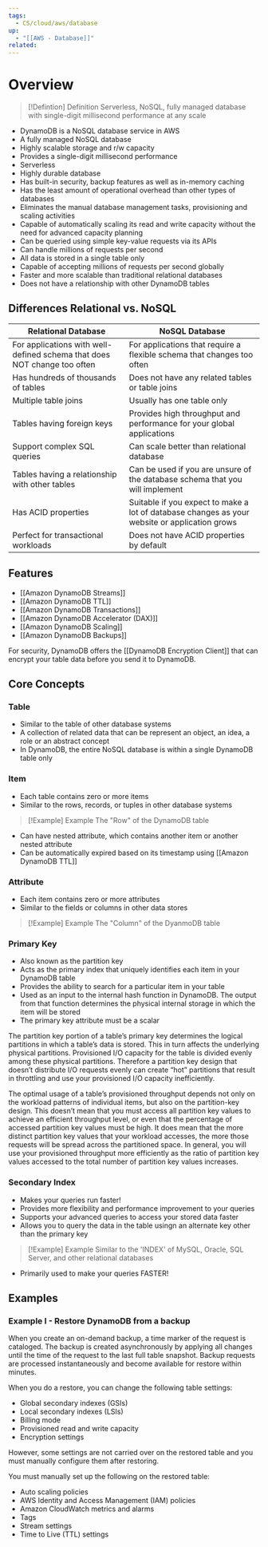 ```yaml
---
tags:
  - CS/cloud/aws/database
up:
  - "[[AWS - Database]]"
related:
---
```

# Overview


> [!Defintion] Definition
> Serverless, NoSQL, fully managed database with single-digit millisecond performance at any scale

- DynamoDB is a NoSQL database service in AWS
- A fully managed NoSQL database
- Highly scalable storage and r/w capacity
- Provides a single-digit millisecond performance
- Serverless
- Highly durable database
- Has built-in security, backup features as well as in-memory caching
- Has the least amount of operational overhead than other types of databases
- Eliminates the manual database management tasks, provisioning and scaling activities
- Capable of automatically scaling its read and write capacity without the need for advanced capacity planning
- Can be queried using simple key-value requests via its APIs
- Can handle millions of requests per second
- All data is stored in a single table only
- Capable of accepting millions of requests per second globally
- Faster and more scalable than traditional relational databases
- Does not have a relationship with other DynamoDB tables


## Differences Relational vs. NoSQL

| Relational Database                                                      | NoSQL Database                                                                                |
| ------------------------------------------------------------------------ | --------------------------------------------------------------------------------------------- |
| For applications with well-defined schema that does NOT change too often | For applications that require a flexible schema that changes too often                        |
| Has hundreds of thousands of tables                                      | Does not have any related tables or table joins                                               |
| Multiple table joins                                                     | Usually has one table only                                                                    |
| Tables having foreign keys                                               | Provides high throughput and performance for your global applications                         |
| Support complex SQL queries                                              | Can scale better than relational database                                                     |
| Tables having a relationship with other tables                           | Can be used if you are unsure of the database schema that you will implement                  |
| Has ACID properties                                                      | Suitable if you expect to make a lot of database changes as your website or application grows |
| Perfect for transactional workloads                                      | Does not have ACID properties by default                                                      |

## Features

- [[Amazon DynamoDB Streams]]
- [[Amazon DynamoDB TTL]]
- [[Amazon DynamoDB Transactions]]
- [[Amazon DynamoDB Accelerator (DAX)]]
- [[Amazon DynamoDB Scaling]]
- [[Amazon DynamoDB Backups]]

For security, DynamoDB offers the [[DynamoDB Encryption Client]] that can encrypt your table data before you send it to DynamoDB. 

## Core Concepts

### Table

- Similar to the table of other database systems
- A collection of related data that can be represent an object, an idea, a role or an abstract concept
- In DynamoDB, the entire NoSQL database is within a single DynamoDB table only

### Item

- Each table contains zero or more items
- Similar to the rows, records, or tuples in other database systems


> [!Example] Example
> The "Row" of the DynamoDB table

- Can have nested attribute, which contains another item or another nested attribute
- Can be automatically expired based on its timestamp using [[Amazon DynamoDB TTL]]

### Attribute

- Each item contains zero or more attributes
- Similar to the fields or columns in other data stores

> [!Example] Example
> The "Column" of the DyanmoDB table

### Primary Key

- Also known as the partition key
- Acts as the primary index that uniquely identifies each item in your DynamoDB table
- Provides the ability to search for a particular item in your table
- Used as an input to the internal hash function in DynamoDB. The output from that function determines the physical internal storage in which the item will be stored
- The primary key attribute must be a scalar

The partition key portion of a table’s primary key determines the logical partitions in which a table’s data is stored. This in turn affects the underlying physical partitions. Provisioned I/O capacity for the table is divided evenly among these physical partitions. Therefore a partition key design that doesn’t distribute I/O requests evenly can create “hot” partitions that result in throttling and use your provisioned I/O capacity inefficiently.

The optimal usage of a table’s provisioned throughput depends not only on the workload patterns of individual items, but also on the partition-key design. This doesn’t mean that you must access all partition key values to achieve an efficient throughput level, or even that the percentage of accessed partition key values must be high. It does mean that the more distinct partition key values that your workload accesses, the more those requests will be spread across the partitioned space. In general, you will use your provisioned throughput more efficiently as the ratio of partition key values accessed to the total number of partition key values increases.


### Secondary Index

- Makes your queries run faster!
- Provides more flexibility and performance improvement to your queries
- Supports your advanced queries to access your stored data faster
- Allows you to query the data in the table usingn an alternate key other than the primary key

> [!Example] Example
> Similar to the 'INDEX' of MySQL, Oracle, SQL Server, and other relational databases

- Primarily used to make your queries FASTER!



## Examples

### Example I - Restore DynamoDB from a backup

When you create an on-demand backup, a time marker of the request is cataloged. The backup is created asynchronously by applying all changes until the time of the request to the last full table snapshot. Backup requests are processed instantaneously and become available for restore within minutes.

When you do a restore, you can change the following table settings:

-   Global secondary indexes (GSIs)
-   Local secondary indexes (LSIs)
-   Billing mode
-   Provisioned read and write capacity
-   Encryption settings

However, some settings are not carried over on the restored table and you must manually configure them after restoring.

You must manually set up the following on the restored table:

-   Auto scaling policies
-   AWS Identity and Access Management (IAM) policies
-   Amazon CloudWatch metrics and alarms
-   Tags
-   Stream settings
-   Time to Live (TTL) settings
